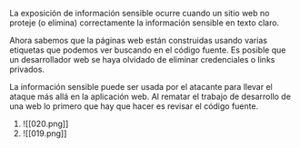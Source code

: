 La exposición de información sensible ocurre cuando un sitio web no proteje (o elimina) correctamente la información sensible en texto claro.

Ahora sabemos que la páginas web están construidas usando varias etiquetas que podemos ver buscando en el código fuente. Es posible que un desarrollador web se haya olvidado de eliminar credenciales o links privados.

La información sensible puede ser usada por el atacante para llevar el ataque más allá en la aplicación web. Al rematar el trabajo de desarrollo de una web lo primero que hay que hacer es revisar el código fuente.

1. ![[020.png]]
2. ![[019.png]]
